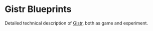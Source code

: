 Gistr Blueprints
================

Detailed technical description of
[Gistr](https://github.com/interpretation-experiment/gistr-app), both as game
and experiment.
